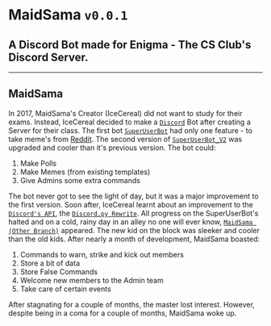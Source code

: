 # MaidSama `v0.0.1`
## A Discord Bot made for Enigma - The CS Club's Discord Server.

------------------

## MaidSama

In 2017, MaidSama's Creator (IceCereal) did not want to study for their exams. Instead, IceCereal decided to make a [`Discord`](https://discordapp.com/) Bot after creating a Server for their class. The first bot [`SuperUserBot`](https://github.com/IceCereal/Discord_SuperUserBot) had only one feature - to take meme's from [Reddit](https://www.reddit.com/). The second version of [`SuperUserBot_V2`](https://github.com/IceCereal/SuperUserBot_V2) was upgraded and cooler than it's previous version.
The bot could:
1. Make Polls
2. Make Memes (from existing templates)
3. Give Admins some extra commands

The bot never got to see the light of day, but it was a major improvement to the first version. Soon after, IceCereal learnt about an improvement to the [`Discord's API`](https://discordpy.readthedocs.io/), the [`Discord.py Rewrite`](https://discordpy.readthedocs.io/en/rewrite/index.html). All progress on the SuperUserBot's halted and on a cold, rainy day in an alley no one will ever know, [`MaidSama (Other Branch)`](https://github.com/IceCereal/MaidSama/tree/master) appeared. The
new kid on the block was sleeker and cooler than the old kids. After nearly a month of development, MaidSama boasted:
1. Commands to warn, strike and kick out members
2. Store a bit of data
3. Store False Commands
4. Welcome new members to the Admin team
5. Take care of certain events

After stagnating for a couple of months, the master lost interest. However, despite being in a coma for a couple of months, MaidSama woke up.
